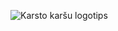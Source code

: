 <p><img alt="Karsto karšu logotips" src="https://www.hotmaps-project.eu/wp-content/uploads/2017/02/logo.svg"/></p>
